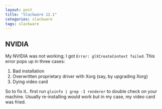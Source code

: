 ```yaml
---
layout: post
title: "Slackware 12.1"
categories: slackware
tags: slackware
---
```


## NVIDIA

My NVIDIA was not working; I got `Error: glXCreateContext failed`. This error pops up in three cases:

1. Bad installation
2. Overwritten proprietary driver with Xorg (say, by upgrading Xorg)
3. Dying video card

So to fix it.. first run `glxinfo | grep -I renderer` to double check on your machine. Usually re-installing would work but in my case, my video card was fried.
